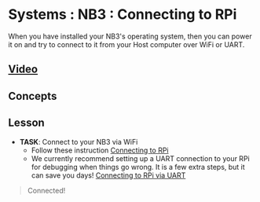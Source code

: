 # Systems : NB3 : Connecting to RPi
When you have installed your NB3's operating system, then you can power it on and try to connect to it from your Host computer over WiFi or UART.

## [Video](https://vimeo.com/1036391512)

## Concepts

## Lesson

- **TASK**: Connect to your NB3 via WiFi
    - Follow these instruction [Connecting to RPi](/boxes/systems/connecting/README.md)
    - We currently recommend setting up a UART connection to your RPi for debugging when things go wrong. It is a few extra steps, but it can save you days! [Connecting to RPi via UART](/boxes/systems/connecting/uart/README.md)
> Connected!